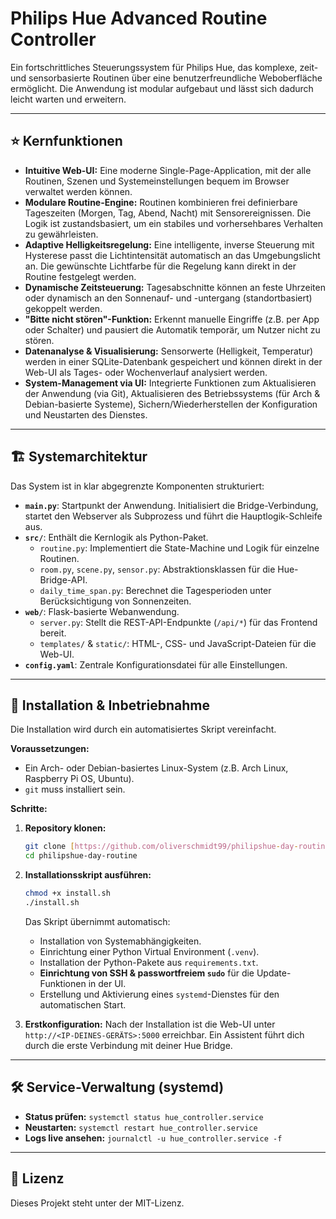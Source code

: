 # Philips Hue Advanced Routine Controller

Ein fortschrittliches Steuerungssystem für Philips Hue, das komplexe, zeit- und sensorbasierte Routinen über eine benutzerfreundliche Weboberfläche ermöglicht. Die Anwendung ist modular aufgebaut und lässt sich dadurch leicht warten und erweitern.

---

## ⭐ Kernfunktionen

- **Intuitive Web-UI:** Eine moderne Single-Page-Application, mit der alle Routinen, Szenen und Systemeinstellungen bequem im Browser verwaltet werden können.
- **Modulare Routine-Engine:** Routinen kombinieren frei definierbare Tageszeiten (Morgen, Tag, Abend, Nacht) mit Sensorereignissen. Die Logik ist zustandsbasiert, um ein stabiles und vorhersehbares Verhalten zu gewährleisten.
- **Adaptive Helligkeitsregelung:** Eine intelligente, inverse Steuerung mit Hysterese passt die Lichtintensität automatisch an das Umgebungslicht an. Die gewünschte Lichtfarbe für die Regelung kann direkt in der Routine festgelegt werden.
- **Dynamische Zeitsteuerung:** Tagesabschnitte können an feste Uhrzeiten oder dynamisch an den Sonnenauf- und -untergang (standortbasiert) gekoppelt werden.
- **"Bitte nicht stören"-Funktion:** Erkennt manuelle Eingriffe (z.B. per App oder Schalter) und pausiert die Automatik temporär, um Nutzer nicht zu stören.
- **Datenanalyse & Visualisierung:** Sensorwerte (Helligkeit, Temperatur) werden in einer SQLite-Datenbank gespeichert und können direkt in der Web-UI als Tages- oder Wochenverlauf analysiert werden.
- **System-Management via UI:** Integrierte Funktionen zum Aktualisieren der Anwendung (via Git), Aktualisieren des Betriebssystems (für Arch & Debian-basierte Systeme), Sichern/Wiederherstellen der Konfiguration und Neustarten des Dienstes.

---

## 🏗️ Systemarchitektur

Das System ist in klar abgegrenzte Komponenten strukturiert:

- **`main.py`**: Startpunkt der Anwendung. Initialisiert die Bridge-Verbindung, startet den Webserver als Subprozess und führt die Hauptlogik-Schleife aus.
- **`src/`**: Enthält die Kernlogik als Python-Paket.
  - `routine.py`: Implementiert die State-Machine und Logik für einzelne Routinen.
  - `room.py`, `scene.py`, `sensor.py`: Abstraktionsklassen für die Hue-Bridge-API.
  - `daily_time_span.py`: Berechnet die Tagesperioden unter Berücksichtigung von Sonnenzeiten.
- **`web/`**: Flask-basierte Webanwendung.
  - `server.py`: Stellt die REST-API-Endpunkte (`/api/*`) für das Frontend bereit.
  - `templates/` & `static/`: HTML-, CSS- und JavaScript-Dateien für die Web-UI.
- **`config.yaml`**: Zentrale Konfigurationsdatei für alle Einstellungen.

---

## 🚀 Installation & Inbetriebnahme

Die Installation wird durch ein automatisiertes Skript vereinfacht.

**Voraussetzungen:**

- Ein Arch- oder Debian-basiertes Linux-System (z.B. Arch Linux, Raspberry Pi OS, Ubuntu).
- `git` muss installiert sein.

**Schritte:**

1.  **Repository klonen:**

    ```bash
    git clone [https://github.com/oliverschmidt99/philipshue-day-routine.git](https://github.com/oliverschmidt99/philipshue-day-routine.git)
    cd philipshue-day-routine
    ```

2.  **Installationsskript ausführen:**

    ```bash
    chmod +x install.sh
    ./install.sh
    ```

    Das Skript übernimmt automatisch:

    - Installation von Systemabhängigkeiten.
    - Einrichtung einer Python Virtual Environment (`.venv`).
    - Installation der Python-Pakete aus `requirements.txt`.
    - **Einrichtung von SSH & passwortfreiem `sudo`** für die Update-Funktionen in der UI.
    - Erstellung und Aktivierung eines `systemd`-Dienstes für den automatischen Start.

3.  **Erstkonfiguration:**
    Nach der Installation ist die Web-UI unter `http://<IP-DEINES-GERÄTS>:5000` erreichbar. Ein Assistent führt dich durch die erste Verbindung mit deiner Hue Bridge.

---

## 🛠️ Service-Verwaltung (systemd)

- **Status prüfen:** `systemctl status hue_controller.service`
- **Neustarten:** `systemctl restart hue_controller.service`
- **Logs live ansehen:** `journalctl -u hue_controller.service -f`

---

## 📄 Lizenz

Dieses Projekt steht unter der MIT-Lizenz.
